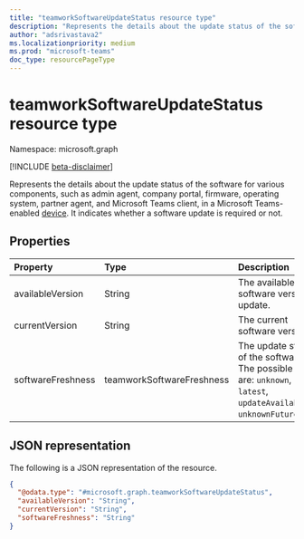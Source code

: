 ```yaml
---
title: "teamworkSoftwareUpdateStatus resource type"
description: "Represents the details about the update status of the software for various components, such as admin agent, company portal, firmware, operating system, partner agent, and Microsoft Teams client, in a Microsoft Teams-enabled device."
author: "adsrivastava2"
ms.localizationpriority: medium
ms.prod: "microsoft-teams"
doc_type: resourcePageType
---
```


# teamworkSoftwareUpdateStatus resource type

Namespace: microsoft.graph

[!INCLUDE [beta-disclaimer](../../includes/beta-disclaimer.md)]

Represents the details about the update status of the software for various components, such as admin agent, company portal, firmware, operating system, partner agent, and Microsoft Teams client, in a Microsoft Teams-enabled [device](../resources/teamworkdevice.md). It indicates whether a software update is required or not.

## Properties
|Property|Type|Description|
|:---|:---|:---|
|availableVersion|String|The available software version to update.|
|currentVersion|String|The current software version.|
|softwareFreshness|teamworkSoftwareFreshness|The update status of the software. The possible values are: `unknown`, `latest`, `updateAvailable`, `unknownFutureValue`.|


## JSON representation
The following is a JSON representation of the resource.
<!-- {
  "blockType": "resource",
  "@odata.type": "microsoft.graph.teamworkSoftwareUpdateStatus"
}
-->
``` json
{
  "@odata.type": "#microsoft.graph.teamworkSoftwareUpdateStatus",
  "availableVersion": "String",
  "currentVersion": "String",
  "softwareFreshness": "String"
}
```

